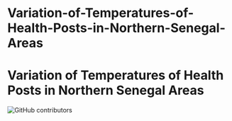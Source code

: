 # Variation-of-Temperatures-of-Health-Posts-in-Northern-Senegal-Areas
# Variation of Temperatures of Health Posts in Northern Senegal Areas
![GitHub contributors](https://img.shields.io/github/contributors/rassouldev/Variation-of-Temperatures-of-Health-Posts-in-Northern-Senegal-Areas)

